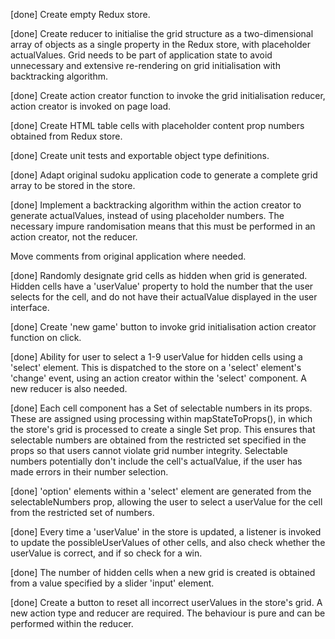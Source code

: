 

[done] Create empty Redux store.

[done] Create reducer to initialise the grid structure as a two-dimensional array of objects as a single property in the Redux store, with placeholder actualValues. Grid needs to be part of application state to avoid unnecessary and extensive re-rendering on grid initialisation with backtracking algorithm.

[done] Create action creator function to invoke the grid initialisation reducer, action creator is invoked on page load.

[done] Create HTML table cells with placeholder content prop numbers obtained from Redux store.

[done] Create unit tests and exportable object type definitions.

[done] Adapt original sudoku application code to generate a complete grid array to be stored in the store.

[done] Implement a backtracking algorithm within the action creator to generate actualValues, instead of using placeholder numbers. The necessary impure randomisation means that this must be performed in an action creator, not the reducer.

Move comments from original application where needed.

[done] Randomly designate grid cells as hidden when grid is generated. Hidden cells have a 'userValue' property to hold the number that the user selects for the cell, and do not have their actualValue displayed in the user interface.

[done] Create 'new game' button to invoke grid initialisation action creator function on click.

[done] Ability for user to select a 1-9 userValue for hidden cells using a 'select' element. This is dispatched to the store on a 'select' element's 'change' event, using an action creator within the 'select' component. A new reducer is also needed.

[done] Each cell component has a Set of selectable numbers in its props. These are assigned using processing within mapStateToProps(), in which the store's grid is processed to create a single Set prop. This ensures that selectable numbers are obtained from the restricted set specified in the props so that users cannot violate grid number integrity. Selectable numbers potentially don't include the cell's actualValue, if the user has made errors in their number selection.

[done] 'option' elements within a 'select' element are generated from the selectableNumbers prop, allowing the user to select a userValue for the cell from the restricted set of numbers.

[done] Every time a 'userValue' in the store is updated, a listener is invoked to update the possibleUserValues of other cells, and also check whether the userValue is correct, and if so check for a win.

[done] The number of hidden cells when a new grid is created is obtained from a value specified by a slider 'input' element.

[done] Create a button to reset all incorrect userValues in the store's grid. A new action type and reducer are required. The behaviour is pure and can be performed within the reducer.

